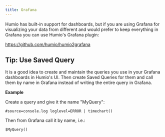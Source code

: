 ```yaml
---
title: Grafana
---
```


Humio has built-in support for dashboards, but if you are using Grafana for
visualizing your data from different and would prefer to keep everything in Grafana
you can use Humio's Grafana plugin:

https://github.com/humio/humio2grafana

## Tip: Use Saved Query

It is a good idea to create and maintain the queries you use in your Grafana
dashboards in Humio's UI. Then create Saved Queries for them and call them
by name in Grafana instead of writing the entire query in Grafana.

**Example**

Create a query and give it the name "MyQuery":

```humio
#source=console.log loglevel=ERROR | timechart()
```

Then from Grafana call it by name, i.e.:

```humio
$MyQuery()
```
